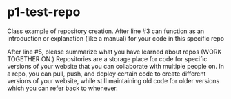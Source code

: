 # p1-test-repo
Class example of repository creation.
After line #3 can function as an introduction or explanation (like a manual) for your code in this specific repo

After line #5, please summarize what you have learned about repos (WORK TOGETHER ON.)
Repositories are a storage place for code for specific versions of your website that you can collaborate with multiple people on. In a repo, you can pull, push, and deploy certain code to create different versions of your website, while still maintaining old code for older versions which you can refer back to whenever.
